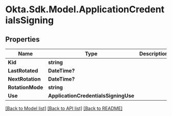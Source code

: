 # Okta.Sdk.Model.ApplicationCredentialsSigning
## Properties

Name | Type | Description | Notes
------------ | ------------- | ------------- | -------------
**Kid** | **string** |  | [optional] 
**LastRotated** | **DateTime?** |  | [optional] 
**NextRotation** | **DateTime?** |  | [optional] 
**RotationMode** | **string** |  | [optional] 
**Use** | **ApplicationCredentialsSigningUse** |  | [optional] 

[[Back to Model list]](../README.md#documentation-for-models) [[Back to API list]](../README.md#documentation-for-api-endpoints) [[Back to README]](../README.md)

